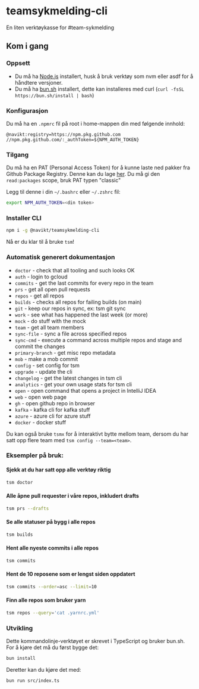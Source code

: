 # teamsykmelding-cli

En liten verktøykasse for #team-sykmelding

## Kom i gang

### Oppsett

-   Du må ha [Node.js](https://nodejs.org/en/) installert, husk å bruk verktøy som nvm eller asdf for å håndtere versjoner.
-   Du må ha [bun.sh](https://bun.sh) installert, dette kan installeres med curl (`curl -fsSL https://bun.sh/install | bash`)

### Konfigurasjon

Du må ha en `.npmrc` fil på root i home-mappen din med følgende innhold:

```
@navikt:registry=https://npm.pkg.github.com
//npm.pkg.github.com/:_authToken=${NPM_AUTH_TOKEN}
```

### Tilgang

Du må ha en PAT (Personal Access Token) for å kunne laste ned pakker fra Github Package Registry. Denne kan
du lage [her](https://github.com/settings/tokens). Du må gi den `read:packages` scope, bruk PAT typen "classic"

Legg til denne i din `~/.bashrc` eller `~/.zshrc` fil:

```bash
export NPM_AUTH_TOKEN=<din token>
```

### Installer CLI

```bash
npm i -g @navikt/teamsykmelding-cli
```

Nå er du klar til å bruke `tsm`!

### Automatisk generert dokumentasjon

<!-- COMPUTER SAYS DON'T TOUCH THIS START -->

* `doctor` - check that all tooling and such looks OK
* `auth` - login to gcloud
* `commits` - get the last commits for every repo in the team
* `prs` - get all open pull requests
* `repos` - get all repos
* `builds` - checks all repos for failing builds (on main)
* `git` - keep our repos in sync, ex: tsm git sync
* `work` - see what has happened the last week (or more)
* `mock` - do stuff with the mock
* `team` - get all team members
* `sync-file` - sync a file across specified repos
* `sync-cmd` - execute a command across multiple repos and stage and commit the changes
* `primary-branch` - get misc repo metadata
* `mob` - make a mob commit
* `config` - set config for tsm
* `upgrade` - update the cli
* `changelog` - get the latest changes in tsm cli
* `analytics` - get your own usage stats for tsm cli
* `open` - open command that opens a project in IntelliJ IDEA
* `web` - open web page
* `gh` - open github repo in browser
* `kafka` - kafka cli for kafka stuff
* `azure` - azure cli for azure stuff
* `docker` - docker stuff

<!-- COMPUTER SAYS DON'T TOUCH THIS END -->

Du kan også bruke `tsmx` for å interaktivt bytte mellom team, dersom du har satt opp flere team med `tsm config --team=<team>`.

### Eksempler på bruk:

#### Sjekk at du har satt opp alle verktøy riktig

```bash
tsm doctor
```

#### Alle åpne pull requester i våre repos, inkludert drafts

```bash
tsm prs --drafts
```

#### Se alle statuser på bygg i alle repos

```bash
tsm builds
```

#### Hent alle nyeste commits i alle repos

```bash
tsm commits
```

#### Hent de 10 reposene som er lengst siden oppdatert

```bash
tsm commits --order=asc --limit=10
```

#### Finn alle repos som bruker yarn

```bash
tsm repos --query='cat .yarnrc.yml'
```

### Utvikling

Dette kommandolinje-verktøyet er skrevet i TypeScript og bruker bun.sh. For å kjøre det må du først bygge det:

```bash
bun install
```

Deretter kan du kjøre det med:

```bash
bun run src/index.ts
```
